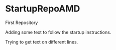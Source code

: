 StartupRepoAMD
==============

First Repository 

Adding some text to follow the startup instructions. 

Trying to get text on different lines.

